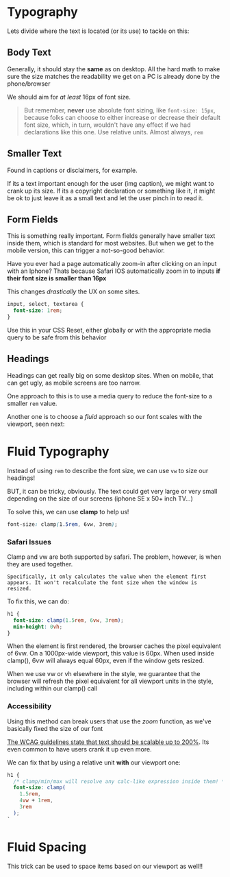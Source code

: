 # Typography

Lets divide where the text is located (or its use) to tackle on this:

## Body Text

Generally, it should stay the **same** as on desktop. All the hard math to make sure the size matches the readability we get on a PC is already done by the phone/browser

We should aim for *at least* 16px of font size.

> But remember, **never** use absolute font sizing, like `font-size: 15px`, because folks can choose to either increase or decrease their default font size, which, in turn, wouldn't have any effect if we had declarations like this one. Use relative units. Almost always, `rem`


## Smaller Text

Found in captions or disclaimers, for example.

If its a text important enough for the user (img caption), we might want to crank up its size. If its a copyright declaration or something like it, it might be ok to just leave it as a small text and let the user pinch in to read it.

## Form Fields

This is something really important. Form fields generally have smaller text inside them, which is standard for most websites. But when we get to the mobile version, this can trigger a not-so-good behavior.

Have you ever had a page automatically zoom-in after clicking on an input with an Iphone? Thats because Safari IOS automatically zoom in to inputs **if their font size is smaller than 16px**

This changes *drastically* the UX on some sites.

```css
input, select, textarea {
  font-size: 1rem;
}
```

Use this in your CSS Reset, either globally or with the appropriate media query to be safe from this behavior

## Headings

Headings can get really big on some desktop sites. When on mobile, that can get ugly, as mobile screens are too narrow.

One approach to this is to use a media query to reduce the font-size to a smaller `rem` value.

Another one is to choose a *fluid* approach so our font scales with the viewport, seen next:

# Fluid Typography

Instead of using `rem` to describe the font size, we can use `vw` to size our headings!

BUT, it can be tricky, obviously. The text could get very large or very small depending on the size of our screens (iphone SE x 50+ inch TV...)

To solve this, we can use **clamp** to help us!

```css
font-size: clamp(1.5rem, 6vw, 3rem);
```

### Safari Issues

Clamp and vw are both supported by safari. The problem, however, is when they are used together.

```Specifically, it only calculates the value when the element first appears. It won't recalculate the font size when the window is resized.```

To fix this, we can do:

```css
h1 {
  font-size: clamp(1.5rem, 6vw, 3rem);
  min-height: 0vh;
}
```

When the element is first rendered, the browser caches the pixel equivalent of 6vw. On a 1000px-wide viewport, this value is 60px. When used inside clamp(), 6vw will always equal 60px, even if the window gets resized.

When we use vw or vh elsewhere in the style, we guarantee that the browser will refresh the pixel equivalent for all viewport units in the style, including within our clamp() call

### Accessibility

Using this method can break users that use the *zoom* function, as we've basically fixed the size of our font

[The WCAG guidelines state that text should be scalable up to 200%](https://www.w3.org/WAI/WCAG21/Understanding/resize-text.html). Its even common to have users crank it up even more.

We can fix that by using a relative unit **with** our viewport one:

```css
h1 {
  /* clamp/min/max will resolve any calc-like expression inside them! */
  font-size: clamp(
    1.5rem,
    4vw + 1rem,
    3rem
  );
`
```

# Fluid Spacing

This trick can be used to space items based on our viewport as well!!


